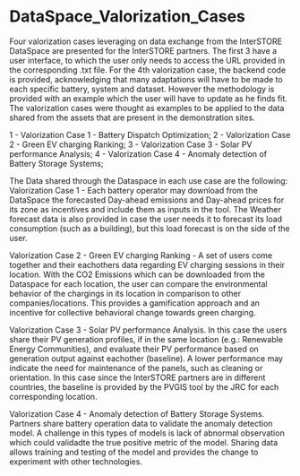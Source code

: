 # DataSpace_Valorization_Cases
Four valorization cases leveraging on data exchange from the InterSTORE DataSpace are presented for the InterSTORE partners. The first 3 have a user interface, to which the user only needs to access the URL provided in the corresponding .txt file. For the 4th valorization case, the backend code is provided, acknowledging that many adaptations will have to be made to each specific battery, system and dataset. However the methodology is provided with an example which the user will have to update as he finds fit. The valorization cases were thought as examples to be applied to the data shared from the assets that are present in the demonstration sites.

1 - Valorization Case 1 - Battery Dispatch Optimization;
2 - Valorization Case 2 - Green EV charging Ranking;
3 - Valorization Case 3 - Solar PV performance Analysis;
4 - Valorization Case 4 - Anomaly detection of Battery Storage Systems;

The Data shared through the Dataspace in each use case are the following:
Valorization Case 1 - Each battery operator may download from the DataSpace the forecasted Day-ahead emissions and Day-ahead prices for its zone as incentives and include them as inputs in the tool. The Weather forecast data is also provided in case the user needs it to forecast its load consumption (such as a building), but this load forecast is on the side of the user.

Valorization Case 2 - Green EV charging Ranking - A set of users come together and their eachothers data regarding EV charging sessions in their location. With the CO2 Emissions which can be downloaded from the Dataspace for each location, the user can compare the environmental behavior of the chargings in its location in comparison to other companies/locations. This provides a gamification approach and an incentive for collective behavioral change towards green charging.

Valorization Case 3 - Solar PV performance Analysis. In this case the users share their PV generation profiles, if in the same location (e.g.: Renewable Energy Communities), and evaluate their PV performance based on generation output against eachother (baseline). A lower performance may indicate the need for maintenance of the panels, such as cleaning or orientation. In this case since the InterSTORE partners are in different countries, the baseline is provided by the PVGIS tool by the JRC for each corresponding location.

Valorization Case 4 - Anomaly detection of Battery Storage Systems. Partners share battery operation data to validate the anomaly detection model. A challenge in this types of models is lack of abnormal observation which could validadte the true positive metric of the model. Sharing data allows training and testing of the model and provides the change to experiment with other technologies.

